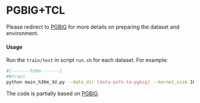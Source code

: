 # PGBIG+TCL

Please redirect to [PGBIG](https://github.com/705062791/PGBIG) for more details on preparing the dataset and environment.

#### Usage

Run the `train/test` in script `run.sh` for each dataset. For example:

```bash
#[-------h36m-------]
##train
python main_h36m_3d.py --data_dir [data-path-to-pgbig] --kernel_size 10 --dct_n 35 --input_n 10 --output_n 25 --skip_rate 1 --batch_size 16 --test_batch_size 32 --in_features 66 --cuda_idx cuda:0 --d_model 16 --lr_now 0.001 --epoch 120 --test_sample_num -1
```

The code is partially based on [PGBIG](https://github.com/705062791/PGBIG).
